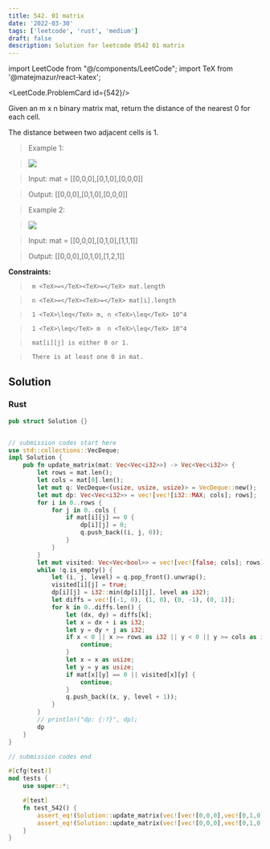 ```yaml
---
title: 542. 01 matrix
date: '2022-03-30'
tags: ['leetcode', 'rust', 'medium']
draft: false
description: Solution for leetcode 0542 01 matrix
---
```

import LeetCode from "@/components/LeetCode";
import TeX from '@matejmazur/react-katex';

<LeetCode.ProblemCard id={542}/>
 

  Given an m x n binary matrix mat, return the distance of the nearest 0 for each cell.

  The distance between two adjacent cells is 1.

   

 >   Example 1:

 >   ![](https://assets.leetcode.com/uploads/2021/04/24/01-1-grid.jpg)

 >   Input: mat <TeX>=</TeX> [[0,0,0],[0,1,0],[0,0,0]]

 >   Output: [[0,0,0],[0,1,0],[0,0,0]]

  

 >   Example 2:

 >   ![](https://assets.leetcode.com/uploads/2021/04/24/01-2-grid.jpg)

 >   Input: mat <TeX>=</TeX> [[0,0,0],[0,1,0],[1,1,1]]

 >   Output: [[0,0,0],[0,1,0],[1,2,1]]

  

   

  **Constraints:**

  

 >   	m <TeX>=</TeX><TeX>=</TeX> mat.length

 >   	n <TeX>=</TeX><TeX>=</TeX> mat[i].length

 >   	1 <TeX>\leq</TeX> m, n <TeX>\leq</TeX> 10^4

 >   	1 <TeX>\leq</TeX> m  n <TeX>\leq</TeX> 10^4

 >   	mat[i][j] is either 0 or 1.

 >   	There is at least one 0 in mat.


## Solution
### Rust
```rust
pub struct Solution {}


// submission codes start here
use std::collections::VecDeque;
impl Solution {
    pub fn update_matrix(mat: Vec<Vec<i32>>) -> Vec<Vec<i32>> {
        let rows = mat.len();
        let cols = mat[0].len();
        let mut q: VecDeque<(usize, usize, usize)> = VecDeque::new();
        let mut dp: Vec<Vec<i32>> = vec![vec![i32::MAX; cols]; rows];
        for i in 0..rows {
            for j in 0..cols {
                if mat[i][j] == 0 {
                    dp[i][j] = 0;
                    q.push_back((i, j, 0));
                } 
            }
        }
        let mut visited: Vec<Vec<bool>> = vec![vec![false; cols]; rows];
        while !q.is_empty() {
            let (i, j, level) = q.pop_front().unwrap();
            visited[i][j] = true;
            dp[i][j] = i32::min(dp[i][j], level as i32);
            let diffs = vec![(-1, 0), (1, 0), (0, -1), (0, 1)];
            for k in 0..diffs.len() {
                let (dx, dy) = diffs[k];
                let x = dx + i as i32;
                let y = dy + j as i32;
                if x < 0 || x >= rows as i32 || y < 0 || y >= cols as i32 {
                    continue;
                }
                let x = x as usize;
                let y = y as usize;
                if mat[x][y] == 0 || visited[x][y] {
                    continue;
                }
                q.push_back((x, y, level + 1));
            }
        }
        // println!("dp: {:?}", dp);
        dp
    }
}

// submission codes end

#[cfg(test)]
mod tests {
    use super::*;

    #[test]
    fn test_542() {
        assert_eq!(Solution::update_matrix(vec![vec![0,0,0],vec![0,1,0],vec![0,0,0]]), vec![vec![0,0,0],vec![0,1,0],vec![0,0,0]]);
        assert_eq!(Solution::update_matrix(vec![vec![0,0,0],vec![0,1,0],vec![1,1,1]]), vec![vec![0,0,0],vec![0,1,0],vec![1,2,1]]);
    }
}

```
